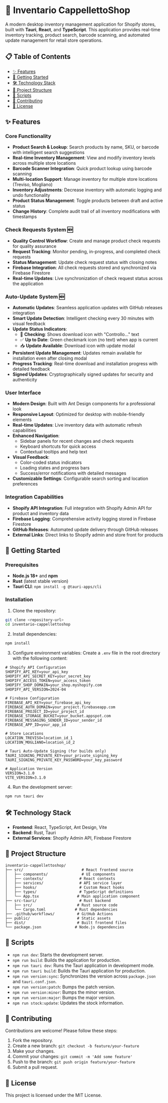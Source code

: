 # 🏪 Inventario CappellettoShop

A modern desktop inventory management application for Shopify stores, built with **Tauri**, **React**, and **TypeScript**. This application provides real-time inventory tracking, product search, barcode scanning, and automated update management for retail store operations.

## 📋 Table of Contents

- [✨ Features](#-features)
- [🚀 Getting Started](#-getting-started)
- [🛠️ Technology Stack](#️-technology-stack)
- [📁 Project Structure](#-project-structure)
- [📜 Scripts](#-scripts)
- [🤝 Contributing](#-contributing)
- [📄 License](#-license)

## ✨ Features

### Core Functionality
- **Product Search & Lookup**: Search products by name, SKU, or barcode with intelligent search suggestions
- **Real-time Inventory Management**: View and modify inventory levels across multiple store locations
- **Barcode Scanner Integration**: Quick product lookup using barcode scanning
- **Multi-location Support**: Manage inventory for multiple store locations (Treviso, Mogliano)
- **Inventory Adjustments**: Decrease inventory with automatic logging and undo functionality
- **Product Status Management**: Toggle products between draft and active status
- **Change History**: Complete audit trail of all inventory modifications with timestamps

### Check Requests System 🆕
- **Quality Control Workflow**: Create and manage product check requests for quality assurance
- **Request Tracking**: Monitor pending, in-progress, and completed check requests
- **Status Management**: Update check request status with closing notes
- **Firebase Integration**: All check requests stored and synchronized via Firebase Firestore
- **Real-time Updates**: Live synchronization of check request status across the application

### Auto-Update System 🆕
- **Automatic Updates**: Seamless application updates with GitHub releases integration
- **Smart Update Detection**: Intelligent checking every 30 minutes with visual feedback
- **Update Status Indicators**:
  - 🔄 **Checking**: Shows download icon with "Controllo..." text
  - ✅ **Up to Date**: Green checkmark icon (no text) when app is current
  - 📥 **Update Available**: Download icon with update modal
- **Persistent Update Management**: Updates remain available for installation even after closing modal
- **Progress Tracking**: Real-time download and installation progress with detailed feedback
- **Signed Updates**: Cryptographically signed updates for security and authenticity

### User Interface
- **Modern Design**: Built with Ant Design components for a professional look
- **Responsive Layout**: Optimized for desktop with mobile-friendly elements
- **Real-time Updates**: Live inventory data with automatic refresh capabilities
- **Enhanced Navigation**:
  - Sidebar panels for recent changes and check requests
  - Keyboard shortcuts for quick access
  - Contextual tooltips and help text
- **Visual Feedback**:
  - Color-coded status indicators
  - Loading states and progress bars
  - Success/error notifications with detailed messages
- **Customizable Settings**: Configurable search sorting and location preferences

### Integration Capabilities
- **Shopify API Integration**: Full integration with Shopify Admin API for product and inventory data
- **Firebase Logging**: Comprehensive activity logging stored in Firebase Firestore
- **GitHub Releases**: Automated update delivery through GitHub releases
- **External Links**: Direct links to Shopify admin and store front for products

## 🚀 Getting Started

### Prerequisites
- **Node.js 18+** and **npm**
- **Rust** (latest stable version)
- **Tauri CLI**: `npm install -g @tauri-apps/cli`

### Installation
1. Clone the repository:
```bash
git clone <repository-url>
cd inventario-cappellettoshop
```

2. Install dependencies:
```bash
npm install
```

3. Configure environment variables:
Create a `.env` file in the root directory with the following content:
```env
# Shopify API Configuration
SHOPIFY_API_KEY=your_api_key
SHOPIFY_API_SECRET_KEY=your_secret_key
SHOPIFY_ACCESS_TOKEN=your_access_token
SHOPIFY_SHOP_DOMAIN=your_shop.myshopify.com
SHOPIFY_API_VERSION=2024-04

# Firebase Configuration
FIREBASE_API_KEY=your_firebase_api_key
FIREBASE_AUTH_DOMAIN=your_project.firebaseapp.com
FIREBASE_PROJECT_ID=your_project_id
FIREBASE_STORAGE_BUCKET=your_bucket.appspot.com
FIREBASE_MESSAGING_SENDER_ID=your_sender_id
FIREBASE_APP_ID=your_app_id

# Store Locations
LOCATION_TREVISO=location_id_1
LOCATION_MOGLIANO=location_id_2

# Tauri Auto-Update Signing (for builds only)
TAURI_SIGNING_PRIVATE_KEY=your_private_signing_key
TAURI_SIGNING_PRIVATE_KEY_PASSWORD=your_key_password

# Application Version
VERSION=3.1.0
VITE_VERSION=3.1.0
```

4. Run the development server:
```bash
npm run tauri dev
```

## 🛠️ Technology Stack

- **Frontend**: React, TypeScript, Ant Design, Vite
- **Backend**: Rust, Tauri
- **External Services**: Shopify Admin API, Firebase Firestore

## 📁 Project Structure

```
inventario-cappellettoshop/
├── src/                          # React frontend source
│   ├── components/               # UI components
│   ├── contexts/                # React contexts
│   ├── services/                # API service layer
│   ├── hooks/                   # Custom React hooks
│   ├── types/                   # TypeScript definitions
│   └── App.tsx                 # Main application component
├── src-tauri/                   # Rust backend
│   ├── src/                    # Rust source code
│   └── Cargo.toml             # Rust dependencies
├── .github/workflows/          # GitHub Actions
├── public/                     # Static assets
├── dist/                       # Built frontend files
└── package.json               # Node.js dependencies
```

## 📜 Scripts

- `npm run dev`: Starts the development server.
- `npm run build`: Builds the application for production.
- `npm run tauri dev`: Runs the Tauri application in development mode.
- `npm run tauri build`: Builds the Tauri application for production.
- `npm run version:sync`: Synchronizes the version across `package.json` and `tauri.conf.json`.
- `npm run version:patch`: Bumps the patch version.
- `npm run version:minor`: Bumps the minor version.
- `npm run version:major`: Bumps the major version.
- `npm run stock:update`: Updates the stock information.

## 🤝 Contributing

Contributions are welcome! Please follow these steps:

1. Fork the repository.
2. Create a new branch: `git checkout -b feature/your-feature`
3. Make your changes.
4. Commit your changes: `git commit -m 'Add some feature'`
5. Push to the branch: `git push origin feature/your-feature`
6. Submit a pull request.

## 📄 License

This project is licensed under the MIT License.